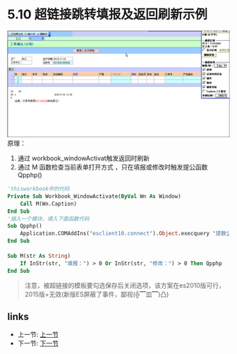 # 5.10 超链接跳转填报及返回刷新示例
![](/images/5.10.gif)  
原理：   
1. 通过 workbook_windowActivat触发返回时刷新  
2. 通过 M 函数检查当前表单打开方式 ，只在填报或修改时触发提公函数Qpphp() 
 
```vb
'thisworkbook中的代码
Private Sub Workbook_WindowActivate(ByVal Wn As Window)
	Call M(Wn.Caption)
End Sub
'插入一个模块，填入下面函数代码
Sub Qpphp()
    Application.COMAddIns("esclient10.connect").Object.execquery "提数公式1,提数公式2"
End Sub
	
Sub M(str As String)
    If InStr(str, "填报：") > 0 Or InStr(str, "修改：") > 0 Then Qpphp
End Sub
```

> 注意，被超链接的模板要勾选保存后关闭选项，该方案在es2010版可行，2015版+无效(新版ES屏蔽了事件，鄙视(╬▔皿▔)凸)
## links
  * 上一节: [上一节](<05.9.md>)
  * 下一节: [下一节](<05.11.md>)
